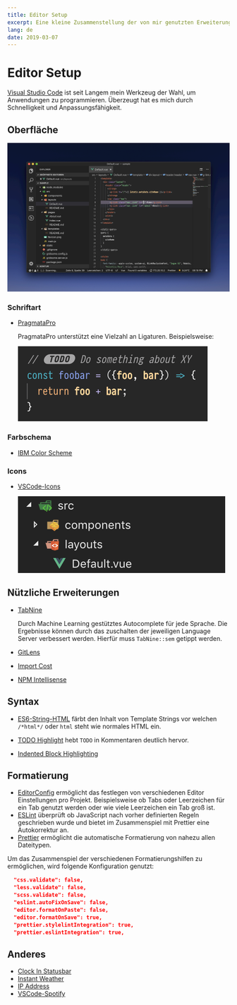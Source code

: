 ```yaml
---
title: Editor Setup
excerpt: Eine kleine Zusammenstellung der von mir genutzten Erweiterungen und Anpassungen für Visual Studio Code, zum Teil mit Anmerkungen.
lang: de
date: 2019-03-07
---
```


# Editor Setup

[Visual Studio Code](https://code.visualstudio.com/) ist seit Langem mein Werkzeug der Wahl, um Anwendungen zu programmieren. Überzeugt hat es mich durch Schnelligkeit und Anpassungsfähigkeit.

## Oberfläche

![Screenshot von Visual Studio Code](./20190307-editor-setup/vscode.jpg)

### Schriftart

- [Pra&shy;gmataPro](https://www.fsd.it/shop/fonts/pragmatapro/)

  PragmataPro unterstützt eine Vielzahl an Ligaturen. Beispielsweise:

  ![Screenshot der Ligaturen](./20190307-editor-setup/font.png)

### Farbschema

- [IBM Color Scheme](https://marketplace.visualstudio.com/items?itemName=paperfanz.ibm-color-palette-color-scheme)

### Icons

- [VSCode-Icons](https://marketplace.visualstudio.com/items?itemName=robertohuertasm.vscode-icons)

  ![Screenshot der Icons](./20190307-editor-setup/icons.png)

## Nützliche Erweiterungen

- [TabNine](https://tabnine.com/)

  Durch Machine Learning gestütztes Autocomplete für jede Sprache. Die Ergebnisse können durch das zuschalten der jeweiligen Language Server verbessert werden. Hierfür muss `TabNine::sem` getippt werden.

- [GitLens](https://marketplace.visualstudio.com/items?itemName=eamodio.gitlens)
- [Import Cost](https://marketplace.visualstudio.com/items?itemName=wix.vscode-import-cost)
- [NPM Intellisense](https://marketplace.visualstudio.com/items?itemName=christian-kohler.npm-intellisense)

## Syntax

- [ES6-String-HTML](https://marketplace.visualstudio.com/items?itemName=tobermory.es6-string-html) färbt den Inhalt von Template Strings vor welchen `/*html*/` oder `html` steht wie normales HTML ein.

- [TODO Highlight](https://marketplace.visualstudio.com/items?itemName=wayou.vscode-todo-highlight) hebt `TODO` in Kommentaren deutlich hervor.

- [Indented Block Highlighting](https://marketplace.visualstudio.com/items?itemName=byi8220.indented-block-highlighting)

## Formatierung

- [EditorConfig](https://marketplace.visualstudio.com/items?itemName=editorconfig.editorconfig) ermöglicht das festlegen von verschiedenen Editor Einstellungen pro Projekt. Beispielsweise ob Tabs oder Leerzeichen für ein Tab genutzt werden oder wie viele Leerzeichen ein Tab groß ist.
- [ESLint](https://marketplace.visualstudio.com/items?itemName=dbaeumer.vscode-eslint) überprüft ob JavaScript nach vorher definierten Regeln geschrieben wurde und bietet im Zusammenspiel mit Prettier eine Autokorrektur an.
- [Prettier](https://marketplace.visualstudio.com/items?itemName=esbenp.prettier-vscode) ermöglicht die automatische Formatierung von nahezu allen Dateitypen.

Um das Zusammenspiel der verschiedenen Formatierungshilfen zu ermöglichen, wird folgende Konfiguration genutzt:

```json
  "css.validate": false,
  "less.validate": false,
  "scss.validate": false,
  "eslint.autoFixOnSave": false,
  "editor.formatOnPaste": false,
  "editor.formatOnSave": true,
  "prettier.stylelintIntegration": true,
  "prettier.eslintIntegration": true,
```

## Anderes

- [Clock In Statusbar](https://marketplace.visualstudio.com/items?itemName=compulim.vscode-clock)
- [Instant Weather](https://marketplace.visualstudio.com/items?itemName=sneezry.vscode-instant-weather)
- [IP Address](https://marketplace.visualstudio.com/items?itemName=compulim.vscode-ipaddress)
- [VSCode-Spotify](https://marketplace.visualstudio.com/items?itemName=shyykoserhiy.vscode-spotify)
